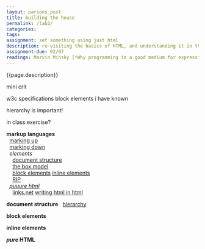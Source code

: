 ```yaml
---  
layout: parsons_post  
title: building the house 
permalink: /lab2/  
categories:   
tags:  
assignment: set something using just html
description: re-visiting the basics of HTML, and understanding it in the context of web history. 
assignment-due: 02/07
readings: Marvin Minsky [*Why programming is a good medium for expressing poorly understood and sloppily-formulated ideas*](http://worrydream.com/refs/Minsky%20-%20Why%20programming%20is%20a%20good%20medium%20for%20expressing%20poorly%20understood%20and%20sloppily-formulated%20ideas.pdf)
---  
```


{{page.description}}

mini crit

w3c specifications
block elements i have known

hierarchy is important!

in class exercise?

**markup languages**  
  [marking up](https://en.wikipedia.org/wiki/Markup_language)  
  [marking down](https://en.wikipedia.org/wiki/Markdown)  
  *elements*  
    [document structure](https://en.wikipedia.org/wiki/HTML_element#Document_structure_elements)  
    [the box model](https://developer.mozilla.org/en-US/docs/Learn/CSS/Building_blocks/The_box_model)  
    [block elements](https://en.wikipedia.org/wiki/HTML_element#Block_elements) [inline elements](https://en.wikipedia.org/wiki/HTML_element#Inline_elements)  
    [RIP](https://developer.mozilla.org/en-US/docs/Web/HTML/Element/blink)  
  [*puuure html*](https://www.are.na/laurel-schwulst/pure-html)  
    [links.net](http://links.net) [writing html in html](http://john.ankarstrom.se/html/)  

**document structure**
  [hierarchy](https://www.htmlgoodies.com/beyond/article.php/3681551/The-HTML-Hierarchy-Thinking-Inside-the-Box.htm)  

**block elements**


**inline elements**


***pure* HTML**


